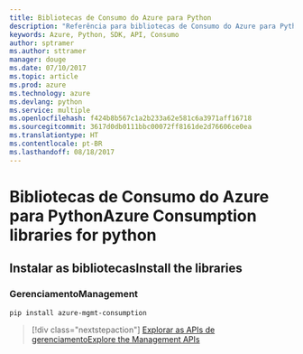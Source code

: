```yaml
---
title: Bibliotecas de Consumo do Azure para Python
description: "Referência para bibliotecas de Consumo do Azure para Python"
keywords: Azure, Python, SDK, API, Consumo
author: sptramer
ms.author: sttramer
manager: douge
ms.date: 07/10/2017
ms.topic: article
ms.prod: azure
ms.technology: azure
ms.devlang: python
ms.service: multiple
ms.openlocfilehash: f424b8b567c1a2b233a62e581c6a3971aff16718
ms.sourcegitcommit: 3617d0db0111bbc00072ff8161de2d76606ce0ea
ms.translationtype: HT
ms.contentlocale: pt-BR
ms.lasthandoff: 08/18/2017
---
```

# <a name="azure-consumption-libraries-for-python"></a><span data-ttu-id="7ffa7-104">Bibliotecas de Consumo do Azure para Python</span><span class="sxs-lookup"><span data-stu-id="7ffa7-104">Azure Consumption libraries for python</span></span>

## <a name="install-the-libraries"></a><span data-ttu-id="7ffa7-105">Instalar as bibliotecas</span><span class="sxs-lookup"><span data-stu-id="7ffa7-105">Install the libraries</span></span>


### <a name="management"></a><span data-ttu-id="7ffa7-106">Gerenciamento</span><span class="sxs-lookup"><span data-stu-id="7ffa7-106">Management</span></span>

```bash
pip install azure-mgmt-consumption
```
> [!div class="nextstepaction"]
> [<span data-ttu-id="7ffa7-107">Explorar as APIs de gerenciamento</span><span class="sxs-lookup"><span data-stu-id="7ffa7-107">Explore the Management APIs</span></span>](/python/api/overview/azure/consumption/managementlibrary)